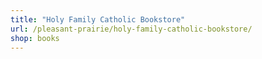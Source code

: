 ```yaml
---
title: "Holy Family Catholic Bookstore"
url: /pleasant-prairie/holy-family-catholic-bookstore/
shop: books
---
```

